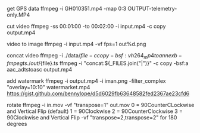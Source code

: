 get GPS data
ffmpeg -i GH010351.mp4 -map 0:3 OUTPUT-telemetry-only.MP4

cut video
ffmpeg -ss 00:01:00 -to 00:02:00 -i input.mp4 -c copy output.mp4

video to image
ffmpeg -i input.mp4 -vf fps=1 out%d.png

concat video
ffmpeg -i ./data/${file} -c copy -bsf:v h264_mp4toannexb -f mpegts ./out/${file}.ts
ffmpeg -i "concat:${\_FILES.join("|")}" -c copy -bsf:a aac_adtstoasc output.mp4

add watermark
ffmpeg -i output.mp4 -i iman.png -filter_complex "overlay=10:10" watermarket.mp4
https://gist.github.com/bennylope/d5d6029fb63648582fed2367ae23cfd6

rotate
ffmpeg -i in.mov -vf "transpose=1" out.mov
0 = 90CounterCLockwise and Vertical Flip (default)
1 = 90Clockwise
2 = 90CounterClockwise
3 = 90Clockwise and Vertical Flip
-vf "transpose=2,transpose=2" for 180 degrees
